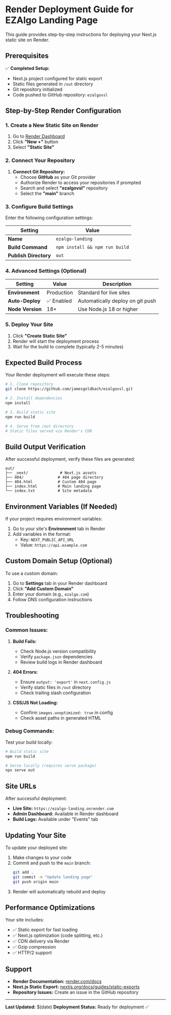 # Render Deployment Guide for EZAlgo Landing Page

This guide provides step-by-step instructions for deploying your Next.js static site on Render.

## Prerequisites

✅ **Completed Setup:**
- Next.js project configured for static export
- Static files generated in `/out` directory  
- Git repository initialized
- Code pushed to GitHub repository: `ezalgovsl`

## Step-by-Step Render Configuration

### 1. Create a New Static Site on Render

1. Go to [Render Dashboard](https://render.com/dashboard)
2. Click **"New +"** button
3. Select **"Static Site"**

### 2. Connect Your Repository

1. **Connect Git Repository:**
   - Choose **GitHub** as your Git provider
   - Authorize Render to access your repositories if prompted
   - Search and select **"ezalgovsl"** repository
   - Select the **"main"** branch

### 3. Configure Build Settings

Enter the following configuration settings:

| Setting | Value |
|---------|-------|
| **Name** | `ezalgo-landing` |
| **Build Command** | `npm install && npm run build` |
| **Publish Directory** | `out` |

### 4. Advanced Settings (Optional)

| Setting | Value | Description |
|---------|-------|-------------|
| **Environment** | Production | Standard for live sites |
| **Auto-Deploy** | ✅ Enabled | Automatically deploy on git push |
| **Node Version** | 18+ | Use Node.js 18 or higher |

### 5. Deploy Your Site

1. Click **"Create Static Site"**
2. Render will start the deployment process
3. Wait for the build to complete (typically 2-5 minutes)

## Expected Build Process

Your Render deployment will execute these steps:

```bash
# 1. Clone repository
git clone https://github.com/jamesgoldbach/ezalgovsl.git

# 2. Install dependencies  
npm install

# 3. Build static site
npm run build

# 4. Serve from /out directory
# Static files served via Render's CDN
```

## Build Output Verification

After successful deployment, verify these files are generated:

```
out/
├── _next/              # Next.js assets
├── 404/               # 404 page directory
├── 404.html           # Custom 404 page
├── index.html         # Main landing page
└── index.txt          # Site metadata
```

## Environment Variables (If Needed)

If your project requires environment variables:

1. Go to your site's **Environment** tab in Render
2. Add variables in the format:
   - Key: `NEXT_PUBLIC_API_URL`
   - Value: `https://api.example.com`

## Custom Domain Setup (Optional)

To use a custom domain:

1. Go to **Settings** tab in your Render dashboard
2. Click **"Add Custom Domain"**
3. Enter your domain (e.g., `ezalgo.com`)
4. Follow DNS configuration instructions

## Troubleshooting

### Common Issues:

1. **Build Fails:**
   - Check Node.js version compatibility
   - Verify `package.json` dependencies
   - Review build logs in Render dashboard

2. **404 Errors:**
   - Ensure `output: 'export'` in `next.config.js`
   - Verify static files in `/out` directory
   - Check trailing slash configuration

3. **CSS/JS Not Loading:**
   - Confirm `images.unoptimized: true` in config
   - Check asset paths in generated HTML

### Debug Commands:

Test your build locally:
```bash
# Build static site
npm run build

# Serve locally (requires serve package)
npx serve out
```

## Site URLs

After successful deployment:

- **Live Site:** `https://ezalgo-landing.onrender.com`
- **Admin Dashboard:** Available in Render dashboard
- **Build Logs:** Available under "Events" tab

## Updating Your Site

To update your deployed site:

1. Make changes to your code
2. Commit and push to the `main` branch:
   ```bash
   git add .
   git commit -m "Update landing page"
   git push origin main
   ```
3. Render will automatically rebuild and deploy

## Performance Optimizations

Your site includes:

- ✅ Static export for fast loading
- ✅ Next.js optimization (code splitting, etc.)
- ✅ CDN delivery via Render
- ✅ Gzip compression
- ✅ HTTP/2 support

## Support

- **Render Documentation:** [render.com/docs](https://render.com/docs)
- **Next.js Static Export:** [nextjs.org/docs/guides/static-exports](https://nextjs.org/docs/guides/static-exports)
- **Repository Issues:** Create an issue in the GitHub repository

---

**Last Updated:** $(date)
**Deployment Status:** Ready for deployment ✅ 